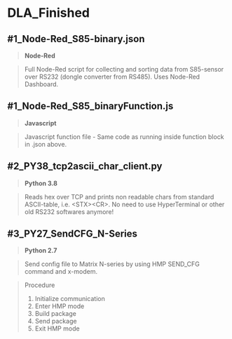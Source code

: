 # DLA_Finished

## #1_Node-Red_S85-binary.json
> **Node-Red**

> Full Node-Red script for collecting and sorting data from S85-sensor over RS232 (dongle converter from RS485). Uses Node-Red Dashboard.

## #1_Node-Red_S85_binaryFunction.js
> **Javascript**

> Javascript function file - Same code as running inside function block in .json above.

## #2_PY38_tcp2ascii_char_client.py
> **Python 3.8**

> Reads hex over TCP and prints non readable chars from standard ASCII-table, i.e. \<STX\>\<CR\>. No need to use HyperTerminal or other old RS232 softwares anymore!

## #3_PY27_SendCFG_N-Series
> **Python 2.7**

> Send config file to Matrix N-series by using HMP SEND_CFG command and x-modem.

> Procedure
> 1. Initialize communication
> 2. Enter HMP mode
> 3. Build package
> 4. Send package
> 5. Exit HMP mode
